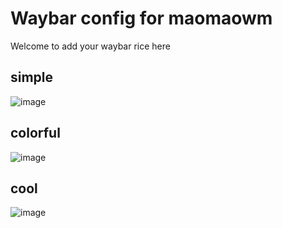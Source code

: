 # Waybar config for maomaowm 
Welcome to add your waybar rice here

## simple
 
![image](https://github.com/user-attachments/assets/494c4fae-51f5-4c49-ab7e-4fe606d5294c)

## colorful

![image](https://github.com/user-attachments/assets/32f2f2fa-de48-4818-a837-9d45b08041b5)

## cool

![image](https://github.com/user-attachments/assets/1f967886-0aec-42ec-8bb1-6f8c92f30771)
